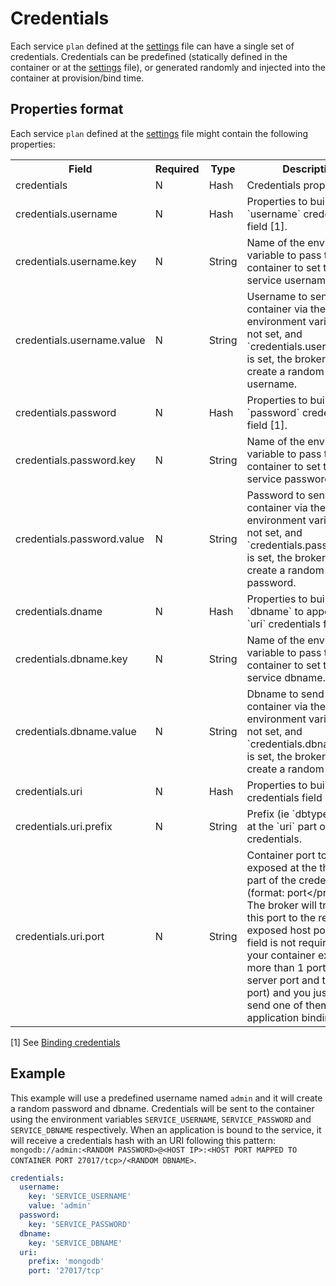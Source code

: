 # Credentials

Each service `plan` defined at the [settings](https://github.com/cloudfoundry-community/cf-containers-broker/blob/master/SETTINGS.md)
file can have a single set of credentials. Credentials can be predefined (statically defined in the container or at
the [settings](https://github.com/cloudfoundry-community/cf-containers-broker/blob/master/SETTINGS.md) file), or generated
randomly and injected into the container at provision/bind time.

## Properties format

Each service `plan` defined at the [settings](https://github.com/cloudfoundry-community/cf-containers-broker/blob/master/SETTINGS.md)
file might contain the following properties:

<table>
  <tr>
    <th>Field</th>
    <th>Required</th>
    <th>Type</th>
    <th>Description</th>
  </tr>
  <tr>
    <td>credentials</td>
    <td>N</td>
    <td>Hash</td>
    <td>Credentials properties.</td>
  </tr>
  <tr>
    <td>credentials.username</td>
    <td>N</td>
    <td>Hash</td>
    <td>Properties to build the `username` credentials field [1].</td>
  </tr>
  <tr>
    <td>credentials.username.key</td>
    <td>N</td>
    <td>String</td>
    <td>Name of the environment variable to pass to the container to set the service username.</td>
  </tr>
  <tr>
    <td>credentials.username.value</td>
    <td>N</td>
    <td>String</td>
    <td>Username to send to the container via the environment variable. If not set, and
    `credentials.username.key` is set, the broker will create a random username.</td>
  </tr>
  <tr>
    <td>credentials.password</td>
    <td>N</td>
    <td>Hash</td>
    <td>Properties to build the `password` credentials field [1].</td>
  </tr>
  <tr>
    <td>credentials.password.key</td>
    <td>N</td>
    <td>String</td>
    <td>Name of the environment variable to pass to the container to set the service password.</td>
  </tr>
  <tr>
    <td>credentials.password.value</td>
    <td>N</td>
    <td>String</td>
    <td>Password to send to the container via the environment variable. If not set, and
    `credentials.password.key` is set, the broker will create a random password.</td>
  </tr>
  <tr>
    <td>credentials.dname</td>
    <td>N</td>
    <td>Hash</td>
    <td>Properties to build the `dbname` to append to the `uri` credentials field [1].</td>
  </tr>
  <tr>
    <td>credentials.dbname.key</td>
    <td>N</td>
    <td>String</td>
    <td>Name of the environment variable to pass to the container to set the service dbname.</td>
  </tr>
  <tr>
    <td>credentials.dbname.value</td>
    <td>N</td>
    <td>String</td>
    <td>Dbname to send to the container via the environment variable. If not set, and
    `credentials.dbname.key` is set, the broker will create a random dbname.</td>
  </tr>
  <tr>
    <td>credentials.uri</td>
    <td>N</td>
    <td>Hash</td>
    <td>Properties to build the `uri` credentials field [1].</td>
  </tr>
  <tr>
    <td>credentials.uri.prefix</td>
    <td>N</td>
    <td>String</td>
    <td>Prefix (ie `dbtype`) to add at the `uri` part of the credentials.</td>
  </tr>
  <tr>
    <td>credentials.uri.port</td>
    <td>N</td>
    <td>String</td>
    <td>Container port to be exposed at the the `uri` part of the credentials (format: port&lt;/protocol&gt;). The
    broker will translate this port to the real exposed host port. This field is not required unless your container
    exposes more than 1 port (ie the server port and the web ui port) and you just want to send one of them to the
    application binding.</td>
  </tr>
</table>

[1] See [Binding credentials](http://docs.cloudfoundry.org/services/binding-credentials.html)

## Example

This example will use a predefined username named `admin` and it will create a random password and dbname.
Credentials will be sent to the container using the environment variables `SERVICE_USERNAME`,
`SERVICE_PASSWORD` and `SERVICE_DBNAME` respectively. When an application is bound to the
service, it will receive a credentials hash with an URI following this pattern: `mongodb://admin:<RANDOM
PASSWORD>@<HOST IP>:<HOST PORT MAPPED TO CONTAINER PORT 27017/tcp>/<RANDOM DBNAME>`.

```yaml
credentials:
  username:
    key: 'SERVICE_USERNAME'
    value: 'admin'
  password:
    key: 'SERVICE_PASSWORD'
  dbname:
    key: 'SERVICE_DBNAME'
  uri:
    prefix: 'mongodb'
    port: '27017/tcp'
```
